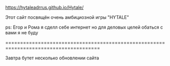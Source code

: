 https://hytaleadrrus.github.io/Hytale/

Этот сайт посвящён очень амбициозной игры "HYTALE"

ps: Егор и Рома я сделл себе интернет но для деловых целей обаться с вами я не буду

======================================================================================

Завтра бутет несколько обновлении сайта

